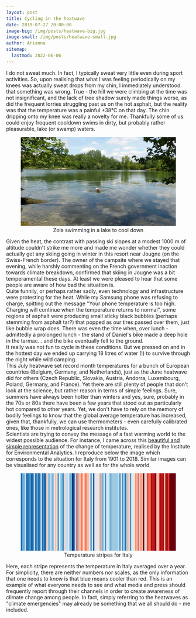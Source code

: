 ```yaml
---
layout: post
title: Cycling in the heatwave
date: 2019-07-27 20:00:00
image-big: /img/posts/heatwave-big.jpg
image-small: /img/posts/heatwave-small.jpg
author: Arianna
sitemap:
  lastmod: 2022-06-06
---
```

<!--caption: 'So, so hot...'-->
I do not sweat much. In fact, I typically sweat very little even during sport activities. So, upon realising that what I was feeling periodically on my knees was actually sweat drops from my chin, I immediately understood that something was wrong. True - the hill we were climbing at the time was not insignificant, and the lack of tree shadow surely made things worse, as did the frequent lorries struggling past us on the hot asphalt, but the reality was that the temperature was a painful +38°C on that day. The chin dripping onto my knee was really a novelty for me. Thankfully some of us could enjoy frequent cooldown swims in dirty, but probably rather pleasurable, lake (or swamp) waters. 

<div id="horizontal-image">
	<figure>
	<img class="img-responsive" src=" /img/posts/zola-swamp.jpg" alt="Zola swimming in a lake to cool down">
	<figcaption style="text-align: center;">Zola swimming in a lake to cool down</figcaption>
	</figure><p></p>
</div>

Given the heat, the contrast with passing ski slopes at a modest 1000 m of altitude couldn't strike me more and made me wonder whether they could actually get any skiing going in winter in this resort near Jougne (on the Swiss-French border). The owner of the campsite where we stayed that evening, while harshly commenting on the French government inaction towards climate breakdown, confirmed that skiing in Jougne was a bit temperamental these days. At least we were pleased to hear that some people are aware of how bad the situation is.
<br>
Quite funnily, or perhaps rather sadly, even technology and infrastructure were protesting for the heat. While my Samsung phone was refusing to charge, spitting out the message "Your phone temperature is too high. Charging will continue when the temperature returns to normal", some regions of asphalt were producing small sticky black bubbles (perhaps stemming from asphalt tar?) that popped as our tires passed over them, just like bubble wrap does. There was even the time when, over lunch - admittedly a prolonged lunch - the stand of Daniel's bike made a deep hole in the tarmac... and the bike eventually fell to the ground.
<br>
It really was not fun to cycle in these conditions. But we pressed on and in the hottest day we ended up carrying 18 litres of water (!) to survive through the night while wild camping.
<br>
This July heatwave set record month temperatures for a bunch of European countries (Belgium, Germany, and Netherlands), just as the June heatwave did for others (Czech Republic, Slovakia, Austria, Andorra, Luxembourg, Poland, Germany, and France). Yet there are still plenty of people that don't look at the science, but rather reason in terms of simple feelings. Sure, summers have always been hotter than winters and yes, sure, probably in the 70s or 80s there have been a few years that stood out as particularly hot compared to other years. Yet, we don't have to rely on the memory of bodily feelings to know that the global average temperature has increased, given that, thankfully, we can use thermometers - even carefully calibrated ones, like those in metrological research institutes. 
<br>
Scientists are trying to convey the message of a fast warming world to the widest possible audience. For instance, I came across this <a class="green" target="_blank"  href="https://showyourstripes.info">beautiful and simple representation</a> of the change of temperature, realised by the Institute for Environmental Analytics. I reproduce below the image which corresponds to the situation for Italy from 1901 to 2018. Similar images can be visualised for any country as well as for the whole world.

<div id="horizontal-image">
	<figure>
	<img class="img-responsive" src=" /img/posts/stripes.jpg" alt="Temperature stripes for Italy"> <figcaption style="text-align: center;">Temperature stripes for Italy</figcaption>  
	</figure><p></p>
</div>

Here, each stripe represents the temperature in Italy averaged over a year. For simplicity, there are neither numbers nor scales, as the only information that one needs to know is that blue means cooler than red. This is an example of what everyone needs to see and what media and press should frequently report through their channels in order to create awareness of climate change among people. In fact, simply referring to the heatwaves as "climate emergencies" may already be something that we all should do - me included.      

 






